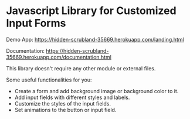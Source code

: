 # Javascript Library for Customized Input Forms


Demo App: https://hidden-scrubland-35669.herokuapp.com/landing.html

Documentation: https://hidden-scrubland-35669.herokuapp.com/documentation.html

This library doesn't require any other module or external files. 

Some useful functionalities for you: 
- Create a form and add background image or background color to it.
- Add input fields with different styles and labels. 
- Customize the styles of the input fields. 
- Set animations to the button or input field. 
        
